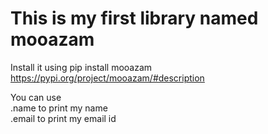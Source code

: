 # This is my first library named mooazam

Install it using pip install mooazam  <br>
https://pypi.org/project/mooazam/#description

You can use <br>
.name to print my name  <br>
.email to print my email id
